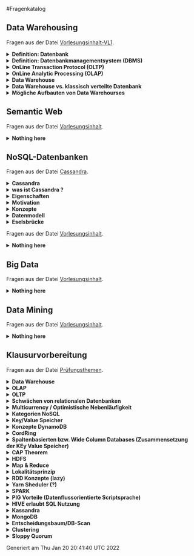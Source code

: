 #Fragenkatalog
## Data Warehousing
Fragen aus der Datei [Vorlesungsinhalt-VL1](./Fragenkatalog/01%20Data%20Warehousing/Vorlesungsinhalt-VL1.md).
<details><summary><b>Definition: Datenbank</b></summary>
<table><tr><td>

Eine Datenbank ist ein integrierter, persistenter Datenbestand einschließlich aller relevanten Informationen über die dargestellte Information (Metadaten), der einer Gruppe von Benutzern zur Verfügung steht und durch eine spezielle Software möglichst redundanzfrei verwaltetet wird.

</td></tr></table>
</details>
<details><summary><b>Definition: Datenbankmanagementsystem (DBMS)</b></summary>
<table><tr><td>

Ein Datenbankmanagementsystem (DBMS) ist die Gesamtheit aller Programme zur Erzeugung, Verwaltung und Manipulation einer Datenbank.

</td></tr></table>
</details>
<details><summary><b>OnLine Transaction Protocol (OLTP)</b></summary>
<table><tr><td>

- Klassische relationale Datenbank ist für Tagesgeschäft (Einkauf, Verkauf, Lagerbestand) 
- Der aktuelle Zustand der Datenbank ist im Vordergrund und wird bearbeitet (OnLine) 
- Viele Änderungs- und Einfüge-Operationen 
- Granularität: einzelne Objekte wichtig 
- Zugriff durch alle möglichen Mitarbeiter. Zugriff eher auf einzelne Tupel 

</td></tr></table>
</details>
<details><summary><b>OnLine Analytic Processing (OLAP)</b></summary>
<table><tr><td>

- Einzelne Objekte nicht so interessant 
- Dateninhalte historisch 
- Sicht über die Entwicklung des Unternehmens, also evolutionär und integriert 
- Zugriffe: read only durch komplexe Abfragen auf ganze Tabellen 
- Wenige Nutzer wie z.B. Manager 

</td></tr></table>
</details>
<details><summary><b>Data Warehouse</b></summary>
<table><tr><td>

- Eine übergreifende, Zentrale Datenbasis 
- Optimiert für Einfüge- und Lese-Operationen, nicht für Transaktionen 
- Extract, Transform, Load (ETL) Tools 
- eine entscheidungsunterstützende Datenbank die zusätzlich und separat von den Datenbanken des Unternehmens gepflegt wird 
- Alle relevanten Unternehmensdaten werden gesammelt und verdichtet 
- Diese gilt es zu strukturieren (Data-Mining, Data-Analysis) 
- Bietet eine globale Perspektive unter Verwendung historischer Daten 
- Schafft durch OLAP Werkzeuge die Basis für Business Intelligence 
- Data Warehouses können aus kleineren Einheiten, sogenannten Data Marts gebildet werden 
- Data Marts sind kleine Einheiten des Unternehmens wie z.B. Marketing, Verkauf etc. 
- Dies kann Integrationsprobleme auf höheren Ebenen verursachen 

</td></tr></table>
</details>
<details><summary><b>Data Warehouse vs. klassisch verteilte Datenbank</b></summary>
<table><tr><td>

TODO

</td></tr></table>
</details>
<details><summary><b>Mögliche Aufbauten von Data Warehourses</b></summary>
<table><tr><td>

TODO
</td></tr></table>
</details>

## Semantic Web
Fragen aus der Datei [Vorlesungsinhalt](./Fragenkatalog/02%20Semantic%20Web/Vorlesungsinhalt.md).
<details><summary><b>Nothing here</b></summary>
<table><tr><td>

TODO
</td></tr></table>
</details>

## NoSQL-Datenbanken
Fragen aus der Datei [Cassandra](./Fragenkatalog/03%20NoSQL-Datenbanken/Cassandra.md).
<details><summary><b>Cassandra</b></summary>
<table><tr><td>


</td></tr></table>
</details>
<details><summary><b>was ist Cassandra ?</b></summary>
<table><tr><td>

Eine NoSql-Datenbank die auf der AP Seite einzuordnen ist

</td></tr></table>
</details>
<details><summary><b>Eigenschaften</b></summary>
<table><tr><td>


- elastisch (wegen Chord-Ring Hinzuhame von weiteren Rechnern möglich, fast linear sklaierbar)
- verteilt (Peer-to-Peer Chord Ring, kein fixer Einstiegspunkt)
- skalierbar
- spaltenorientiert
- Fehlertolerant (Kein Master und Ausfallsicherheit durch Replikation)
- einstellbare Konsistenz (dennoch bleibt es AP)
- kann auch mit kleinen Clustern (1,3,5) Knoten betrieben werden

</td></tr></table>
</details>
<details><summary><b>Motivation</b></summary>
<table><tr><td>


HBase hat sehr viele Server (zookeeper, HDFS, Data Nodes, etc.) und unter 7 Knoten macht es wenig Sinn. Dazu kommt das es einen Master-Slave Ansatz verfolgt der zum Single-Point-of Failure führen kann (!). Mit dem Chord-Ring, den wir schon in Dynamo-DB kennengelernt haben können wird Cassandra seinen verteilten Ansatz umsetzen.


</td></tr></table>
</details>
<details><summary><b>Konzepte</b></summary>
<table><tr><td>


- Consisten Hashin
- Vektoruhren
- Gossip Protocol
- Hinted Handoff
- etc 

Sind aus dem Dynamo Paper entnommen

</td></tr></table>
</details>
<details><summary><b>Datenmodell</b></summary>
<table><tr><td>


- 3 dimensionale "Hast-Table"
- Ein Keyspace beinhaltet Column Families und regelt deren Repilkationsart
- Jede Zeile besitzt einen Key und besteht aus Spalten (Namen müssen nicht vorher festgelegt sein)
- Jede Spalte hat einen Namen und einen value Wert + Timestamp
- optinal: Time to Live (TTL)



</td></tr></table>
</details>
<details><summary><b>Eselsbrücke</b></summary>
<table><tr><td>

Wenn Dynamo-DB und BigTable's ein Kind hätten, dann wäre es Cassandra ;)

</td></tr></table>
</details>

Fragen aus der Datei [Vorlesungsinhalt](./Fragenkatalog/03%20NoSQL-Datenbanken/Vorlesungsinhalt.md).
<details><summary><b>Nothing here</b></summary>
<table><tr><td>

TODO
</td></tr></table>
</details>

## Big Data
Fragen aus der Datei [Vorlesungsinhalt](./Fragenkatalog/04%20Big%20Data/Vorlesungsinhalt.md).
<details><summary><b>Nothing here</b></summary>
<table><tr><td>

TODO
</td></tr></table>
</details>

## Data Mining
Fragen aus der Datei [Vorlesungsinhalt](./Fragenkatalog/05%20Data%20Mining/Vorlesungsinhalt.md).
<details><summary><b>Nothing here</b></summary>
<table><tr><td>

TODO
</td></tr></table>
</details>

## Klausurvorbereitung
Fragen aus der Datei [Prüfungsthemen](./Fragenkatalog/99%20Klausurvorbereitung/Prüfungsthemen.md).
<details><summary><b>Data Warehouse</b></summary>
<table><tr><td>

TODO
- Eigenschaften
- Welche Daten kommen da rein?
- Besonderheit dieser Daten?
- Wie kann das Schema aufgebaut sein?
- Welche Operation führt man da durch?

</td></tr></table>
</details>
<details><summary><b>OLAP</b></summary>
<table><tr><td>

TODO

</td></tr></table>
</details>
<details><summary><b>OLTP</b></summary>
<table><tr><td>

TODO

</td></tr></table>
</details>
<details><summary><b>Schwächen von relationalen Datenbanken</b></summary>
<table><tr><td>

TODO

</td></tr></table>
</details>
<details><summary><b>Multicurrency / Optimistische Nebenläufigkeit</b></summary>
<table><tr><td>

TODO

</td></tr></table>
</details>
<details><summary><b>Kategorien NoSQL</b></summary>
<table><tr><td>

TODO

</td></tr></table>
</details>
<details><summary><b>Key/Value Speicher </b></summary>
<table><tr><td>

TODO
- Aufbau
- Funktion

</td></tr></table>
</details>
<details><summary><b>Konzepte DynamoDB</b></summary>
<table><tr><td>

TODO

</td></tr></table>
</details>
<details><summary><b>CordRing</b></summary>
<table><tr><td>

TODO

</td></tr></table>
</details>
<details><summary><b>Spaltenbasierten bzw. Wide Column Databases (Zusammensetzung der KEy Value Speicher)</b></summary>
<table><tr><td>

TODO

</td></tr></table>
</details>
<details><summary><b>CAP Theorem</b></summary>
<table><tr><td>

TODO

</td></tr></table>
</details>
<details><summary><b>HDFS</b></summary>
<table><tr><td>

TODO
- Eigenschaften
- Konzept
- HBASE

</td></tr></table>
</details>
<details><summary><b>Map & Reduce </b></summary>
<table><tr><td>

TODO
- Besonderheiten 
- Java Signatur aufschreiben
- Welche Parameter würde ein Word Count bekommen? Umschreiben

</td></tr></table>
</details>
<details><summary><b>Lokalitätsprinzip</b></summary>
<table><tr><td>

TODO

</td></tr></table>
</details>
<details><summary><b>RDD Konzepte (lazy)</b></summary>
<table><tr><td>

TODO

</td></tr></table>
</details>
<details><summary><b>Yarn Sheduler (?)</b></summary>
<table><tr><td>

TODO

</td></tr></table>
</details>
<details><summary><b>SPARK </b></summary>
<table><tr><td>

TODO

</td></tr></table>
</details>
<details><summary><b>PIG Vorteile (Datenflussorientierte Scriptsprache)</b></summary>
<table><tr><td>

TODO

</td></tr></table>
</details>
<details><summary><b>HIVE erlaubt SQL Nutzung</b></summary>
<table><tr><td>

TODO

</td></tr></table>
</details>
<details><summary><b>Kassandra</b></summary>
<table><tr><td>

TODO
- Eigenschaften
- Partitioner
- Wie würde man eine Zeitreihen Datenbank anlegen?

</td></tr></table>
</details>
<details><summary><b>MongoDB</b></summary>
<table><tr><td>

TODO

</td></tr></table>
</details>
<details><summary><b>Entscheidungsbaum/DB-Scan</b></summary>
<table><tr><td>

TODO

</td></tr></table>
</details>
<details><summary><b>Clustering</b></summary>
<table><tr><td>

TODO

</td></tr></table>
</details>
<details><summary><b>Sloppy Quorum</b></summary>
<table><tr><td>

TODO 
</td></tr></table>
</details>



Generiert am Thu Jan 20 20:41:40 UTC 2022
